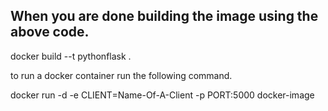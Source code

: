 ## When you are done building the image using the above code.

docker build --t pythonflask .

to run a docker container run the following command.

docker run -d -e CLIENT=Name-Of-A-Client -p PORT:5000 docker-image
